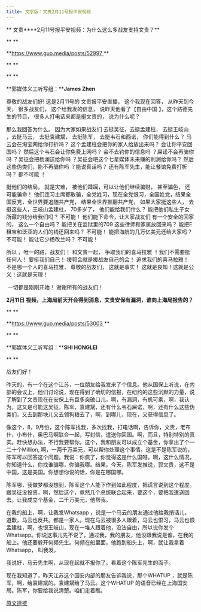 ```yaml
---
title: 文字版：文贵2月11号报平安视频
---
```


**
文贵****2月11号报平安视频：为什么这么多战友支持文贵？**



**
**



**https://www.guo.media/posts/52997 **



**
**



**
**



**郭媒体义工听写组：****James Zhen**








尊敬的战友们好! 这是2月11号的 文贵报平安直播， 这个我现在回答， 从昨天到今天， 很多战友们， 这个给我发的信息， 说昨天他看了【自由中国 】，这个路德先生的节目， 很多人打电话来都是挺文贵的， 说为什么呢？








那么我回答为什么。 因为大家如果战友们 去挺吴征，去挺孟建柱， 去挺王岐山 ，去挺马云， 去挺袁建斌， 去挺陈军， 去挺韦石和西诺， 你们能得到什么？ 马云会在淘宝网给你打折吗？ 这个孟建柱会把你的家人给放出来吗？ 会让你平安回国吗？ 然后这个韦石会让你免费上网吗？ 会不去钓你的信息吗 ？屎诺不会再骗你吗 ？吴征会把杨澜送给你吗 ？吴征会吧这个七星媒体未来赚的利润给你吗？ 然后这些伪类们，能不再骗你吗 ？能说真话吗？ 还有陈军先生，能让餐馆免费打折吗？ 都不可能 ！








挺他们的结局， 就是灾难， 被他们蹂躏，可以让他们继续骗财， 甚至骗色， 还可能骗命！ 他们连习主席都敢骗，全党姓习，现在全党恨习，全国姓党，结果全国反党，全世界要追随共产党， 结果全世界推翻共产党， 如果大家挺这些人， 去挺这些人，王岐山孟建柱， 70多岁了， 他们能给我们什么？ 能把他们私生子女所藏的钱分给我们吗？ 不可能！ 他们能下命令，让大家战友们 有一个安全的回家的， 这么一个自由吗？ 能把关在监狱里的709 这些律师和家属放回来吗？ 能把E租宝和泛亚的人们的钱还回来吗？ 不可能！ 能把海航的几万亿美元还给大家吗？ 不可能！ 能让它少杨改兰吗？ 不可能！








所以 ，唯一的路，战友们！ 和文贵一起， 争取我们的喜马拉雅 ！我们不需要挺任何人！ 要挺我们自己！ 援郭会就是援战友自己的会！ 追求我们的喜马拉雅！ 不是哪一个人的喜马拉雅， 尊敬的战友们， 这就是事实！ 这就是良知！这就是公义！这就是天理！








 一切都是刚刚开始！ 谢谢所有的战友们！








**2月11日 视频，上海局前天开会得到消息，文贵安保有漏洞，谁向上海局报告的？**



**
**



**https://www.guo.media/posts/53003 **



**
**



**郭媒体义工听写组：****SHI HONGLEI**



**
**



战友们好！








昨天的，有一个在这个江苏，一位朋友给我发来了个信息。他从国保上听说，在内部的会议上，他们讨论说，现在得到了确切的信报，在纽约的这些沉默的力量，说了解到了文贵现在在安保上有巨多突破口儿，啊，有漏洞，有机可乘，啊，我认为，这又是可能这吴征，陈军，袁建斌，还有什么韦石屎诺，啊，还有什么这些伪类们，又去到那块儿又去领狗粮去了，啊，到哪儿，现在，又获得信息了。








像这个，8，9月份，这个陈军找我，多次找我，打电话啊，告诉你，文贵，老布什，小布什，奥巴马啊联合一起，写封信，遣送你回国。啊，而且，特别特别的真实。赶快想办法，不行我要帮你。这个，我和朋友可以成立个基金，你拿出了个一二十个Million, 啊，一两千万美元，可以帮你处理这个事情。这是不是陈军说的，陈军可以回答这个问题。我说：你疯了，你觉得这是什么国呀。啊，这什么情况，你知道什么，你找谁骗哪，你骗我哪。结果，今天，陈军发推说，郭文贵，这不是中国，这是美国。你想想你说的话，你是在哪国哪。








陈军哪，我做梦都没想到，陈军这个人能下作到如此程度，把谎言说到这个程度。跟吴征没投资，啊，然后这个，竟然几个总统联合起来，要这个，要把我遣送回去。让我成立个基金，二千万美元，他帮我。








在我的船上，啊，让我发Whatsapp ，说是一个马云的朋友通过他给我捎话儿，道歉，马云也反共。都是一家人。现在马云被很多人跟着，马云也恨习，马云也恨孟建柱，啊，也恨王岐山，现在一堆人跟着他，没法自由，所以说你发个Whatsapp。你说这事儿先不说了，通过我，我的朋友，他没跟我说是谁，在我的船上。他还要躲开何频先生。何频在船里面，他跑到船头上，啊，就让我拿着Whatsapp， 叫我发，








我说好，马云先生啊，从现在起就不报你了。看着这个陈军先生的面子。








现在我知道了，昨天江苏这个国安内部的朋友告诉我说，那个WHATUP ，就是陈军，啊，给袁建斌的。袁建斌给了马云。这个WHATUP 的语音已经在上海国安局。陈军，你要给我说清楚。咱们走着瞧。

[原文連接](http://littleantvoice.blogspot.com/2018/04/211.html)